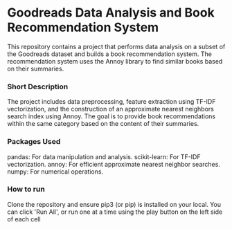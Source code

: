 # Goodreads Data Analysis and Book Recommendation System
This repository contains a project that performs data analysis on a subset of the Goodreads dataset and builds a book recommendation system. The recommendation system uses the Annoy library to find similar books based on their summaries.

### Short Description
The project includes data preprocessing, feature extraction using TF-IDF vectorization, and the construction of an approximate nearest neighbors search index using Annoy. The goal is to provide book recommendations within the same category based on the content of their summaries.

### Packages Used
pandas: For data manipulation and analysis.
scikit-learn: For TF-IDF vectorization.
annoy: For efficient approximate nearest neighbor searches.
numpy: For numerical operations.

### How to run
Clone the repository and ensure pip3 (or pip) is installed on your local. You can click 'Run All', or run one at a time using the play button on the left side of each cell
